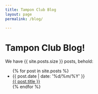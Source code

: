 ```yaml
---
title: Tampon Club Blog
layout: page
permalink: /blog/

---
```

<div class='blog'>

  <h1>Tampon Club Blog!</h1>

  We have {{ site.posts.size }} posts, behold:
  <ul>
    {% for post in site.posts %}
      <li>
        <div class='date'>{{ post.date | date: '%d/%m/%Y' }}</div>
        <div><a href="{{ post.url }}">{{ post.title }}</a></div>
      </li>
    {% endfor %}
  </ul>

</div>
